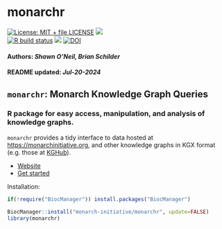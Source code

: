 monarchr
================
[![License: MIT + file
LICENSE](https://img.shields.io/badge/license-MIT%20+%20file%20LICENSE-blue.svg)](https://cran.r-project.org/web/licenses/MIT%20+%20file%20LICENSE)
[![](https://img.shields.io/badge/devel%20version-1.5.0-black.svg)](https://github.com/monarch-initiative/monarchr)
<br> [![R build
status](https://github.com/monarch-initiative/monarchr/workflows/rworkflows/badge.svg)](https://github.com/monarch-initiative/monarchr/actions)
[![](https://codecov.io/gh/monarch-initiative/monarchr/branch/main/graph/badge.svg)](https://app.codecov.io/gh/monarch-initiative/monarchr)
[![DOI](https://zenodo.org/badge/639616520.svg)](https://doi.org/10.5281/zenodo.14553217)
<br>  
<h4>  
Authors: <i>Shawn O’Neil, Brian Schilder</i>  
</h4>
<h4>  
README updated: <i>Jul-20-2024</i>  
</h4>

<!-- To modify Package/Title/Description/Authors fields, edit the DESCRIPTION file -->

## `monarchr`: Monarch Knowledge Graph Queries

### R package for easy access, manipulation, and analysis of knowledge graphs.

`monarchr` provides a tidy interface to data hosted at
<https://monarchinitiative.org>, and other knowledge graphs in KGX format (e.g. those at [KGHub](https://kghub.org/)).

- [Website](https://monarch-initiative.github.io/monarchr)
- [Get
  started](https://monarch-initiative.github.io/monarchr/articles/monarchr)

<!-- If you use `monarchr`, please cite:  -->
<!-- Modify this by editing the file: inst/CITATION  -->
<!-- >  -->

Installation:

``` r
if(!require("BiocManager")) install.packages("BiocManager")

BiocManager::install("monarch-initiative/monarchr", update=FALSE)
library(monarchr)
```
